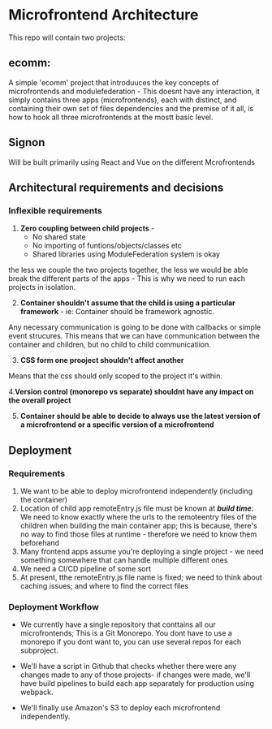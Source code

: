 # **Microfrontend Architecture**

This repo will contain two projects: <br /> 
 ## **ecomm:**
 A simple 'ecomm' project that introduuces the key concepts of microfrontends and modulefederation - This doesnt have any interaction, it simply contains three apps (microfrontends), each with distinct, and containing their own set of files dependencies and the premise of it all, is how to hook all three microfrontends at the mostt basic level.


 ## **Signon**
 Will be built primarily using React and Vue on the different Mcrofrontends


 ## **Architectural requirements and decisions**
 ### **Inflexible requirements**

1. **Zero coupling between child projects** -
    - No shared state
    - No importing of funtions/objects/classes etc
    - Shared libraries using ModuleFederation system is okay

 the less we couple the two projects together, the less we would be able break the different parts of the apps - This is why we need to run each projects in isolation.

 2. **Container shouldn't assume that the child is using a particular framework** - ie: Container should be framework agnostic.


Any necessary communication is going to be done with callbacks or simple event strucures. 
This means that we can have communication between the container and children, but no child to child communicatiion.

3. **CSS form one prooject shouldn't affect another**

Means that the css should only scoped to the project it's within.

4.**Version control (monorepo vs separate) shouldnt have any impact on the  overall project**

5. **Container should be able to decide to always use the latest version of a microfrontend or a specific version of a microfrontend**


## Deployment
### Requirements
1. We want to be able to deploy microfrontend independently (including the container)
2. Location of child app remoteEntry.js file must be known at ***build time***: We need to know exactly where the urls to the remoteentry files of the children when building the main container app; this is because, there's no way to find those files at runtime - therefore we need to know them beforehand
3. Many frontend apps assume you're deploying a single project - we need something somewhere that can handle multiple different ones
4. We need a CI/CD pipeline of some sort
5. At present, tthe remoteEntry.js file name is fixed; we need to think about caching issues; and where to find the correct files


### Deployment Workflow
- We currently have a single repository that conttains all our microfrontends; This is a Git Monorepo. You dont have to use a monorepo if you dont want to, you can use several repos for each subproject.

- We'll have a script in Github that checks whether there were any changes made to any of those projects- if changes were made, we'll have build pipelines to build each app separately for production using webpack.

- We'll finally use Amazon's S3 to deploy each microfrontend independently.

